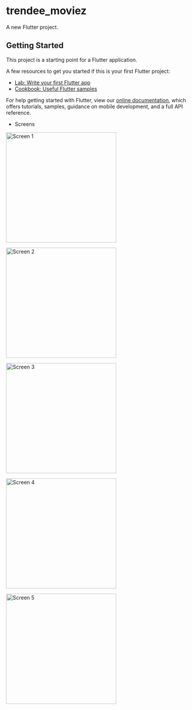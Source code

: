 # trendee_moviez

A new Flutter project.

## Getting Started

This project is a starting point for a Flutter application.

A few resources to get you started if this is your first Flutter project:

- [Lab: Write your first Flutter app](https://flutter.dev/docs/get-started/codelab)
- [Cookbook: Useful Flutter samples](https://flutter.dev/docs/cookbook)

For help getting started with Flutter, view our
[online documentation](https://flutter.dev/docs), which offers tutorials,
samples, guidance on mobile development, and a full API reference.

- Screens

<a href="https://drive.google.com/uc?export=view&id=1R4A_FvuIQWSo60ie7ydA0cUT6K5y72vq"><img src="https://drive.google.com/uc?export=view&id=1R4A_FvuIQWSo60ie7ydA0cUT6K5y72vq" style="width: 300px; max-width: 100%; height: auto" title="Screen 1" />

<a href="https://drive.google.com/uc?export=view&id=1Qww9hqt8pcAMpRzcyKpisegOJ69gk6Jm"><img src="https://drive.google.com/uc?export=view&id=1Qww9hqt8pcAMpRzcyKpisegOJ69gk6Jm" style="width: 300px; max-width: 100%; height: auto" title="Screen 2" />

<a href="https://drive.google.com/uc?export=view&id=1R43biugue_DfWsuxXUh70527MVQI3Rno"><img src="https://drive.google.com/uc?export=view&id=1R43biugue_DfWsuxXUh70527MVQI3Rno" style="width: 300px; max-width: 100%; height: auto" title="Screen 3" />

<a href="https://drive.google.com/uc?export=view&id=1R1uqPB57IBgklZzlDXVq0xIw_UOnt4Wk"><img src="https://drive.google.com/uc?export=view&id=1R1uqPB57IBgklZzlDXVq0xIw_UOnt4Wk" style="width: 300px; max-width: 100%; height: auto" title="Screen 4" />

<a href="https://drive.google.com/uc?export=view&id=1R7hYDUMo-ennWEDWrvnPfsS--N4qxjjn"><img src="https://drive.google.com/uc?export=view&id=1R7hYDUMo-ennWEDWrvnPfsS--N4qxjjn" style="width: 300px; max-width: 100%; height: auto" title="Screen 5" />
